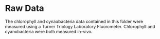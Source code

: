 # Raw Data

The chlorophyll and cynaobacteria data contained in this folder were measured 
using a Turner Triology Laboratory Fluorometer. Chlorophyll and cyanobacteria were both measured 
in-vivo. 